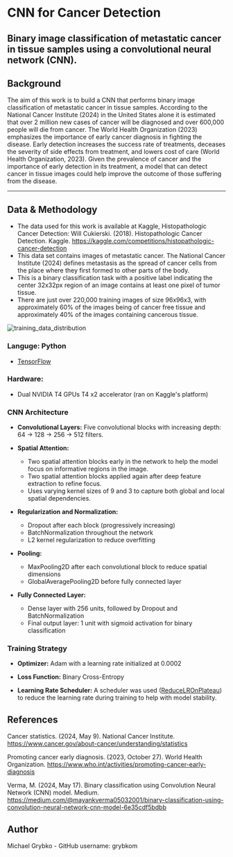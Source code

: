 # CNN for Cancer Detection
Binary image classification of metastatic cancer in tissue samples using a convolutional neural network (CNN).
---

## Background

The aim of this work is to build a CNN that performs binary image classification of metastatic cancer in tissue samples. According to the National Cancer Institute (2024) in the United States alone it is estimated that over 2 million new cases of cancer will be diagnosed and over 600,000 people will die from cancer. The World Health Organization (2023) emphasizes the importance of early cancer diagnosis in fighting the disease. Early detection increases the success rate of treatments, deceases the severity of side effects from treatment, and lowers cost of care (World Health Organization, 2023). Given the prevalence of cancer and the importance of early detection in its treatment, a model that can detect cancer in tissue images could help improve the outcome of those suffering from the disease. 

---

## Data & Methodology

- The data used for this work is available at Kaggle, Histopathologic Cancer Detection:
Will Cukierski. (2018). Histopathologic Cancer Detection. Kaggle. https://kaggle.com/competitions/histopathologic-cancer-detection
- This data set contains images of metastatic cancer. The National Cancer Institute (2024) defines metastasis as the spread of cancer cells from the place where they first formed to other parts of the body. 
- This is a binary classification task with a positive label indicating the center 32x32px region of an image contains at least one pixel of tumor tissue. 
- There are just over 220,000 training images of size 96x96x3, with approximately 60% of the images being of cancer free tissue and approximately 40% of the images containing cancerous tissue. 

![training_data_distribution](https://github.com/user-attachments/assets/aa273beb-0c52-4cb7-8cb4-5aa75175d5cd)

### Languge: Python
  - [TensorFlow](https://www.tensorflow.org/)
 
### Hardware: 
  - Dual NVIDIA T4 GPUs T4 x2 accelerator (ran on Kaggle's platform)

### CNN Architecture

- **Convolutional Layers:** Five convolutional blocks with increasing depth: 64 → 128 → 256 → 512 filters.

- **Spatial Attention:**
  - Two spatial attention blocks early in the network to help the model focus on informative regions in the image.
  - Two spatial attention blocks applied again after deep feature extraction to refine focus.
  - Uses varying kernel sizes of 9 and 3 to capture both global and local spatial dependencies.
  
- **Regularization and Normalization:**
  - Dropout after each block (progressively increasing)
  - BatchNormalization throughout the network
  - L2 kernel regularization to reduce overfitting
  
- **Pooling:**
  - MaxPooling2D after each convolutional block to reduce spatial dimensions
  - GlobalAveragePooling2D before fully connected layer
  
- **Fully Connected Layer:**
  - Dense layer with 256 units, followed by Dropout and BatchNormalization
  - Final output layer: 1 unit with sigmoid activation for binary classification

### Training Strategy

- **Optimizer:** Adam with a learning rate initialized at 0.0002

- **Loss Function:** Binary Cross-Entropy 

- **Learning Rate Scheduler:** A scheduler was used ([ReduceLROnPlateau]( https://pytorch.org/docs/stable/generated/torch.optim.lr_scheduler.ReduceLROnPlateau.html)) to reduce the learning rate during training to help with model stability.


## References

Cancer statistics. (2024, May 9). National Cancer Institute. https://www.cancer.gov/about-cancer/understanding/statistics

Promoting cancer early diagnosis. (2023, October 27). World Health Organization. https://www.who.int/activities/promoting-cancer-early-diagnosis

Verma, M. (2024, May 17). Binary classification using Convolution Neural Network (CNN) model. Medium. https://medium.com/@mayankverma05032001/binary-classification-using-convolution-neural-network-cnn-model-6e35cdf5bdbb


## Author

Michael Grybko - GitHub username: grybkom
